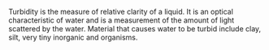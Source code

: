 Turbidity is the measure of relative clarity of a liquid. It is an optical characteristic of water and is a measurement of the amount of light scattered by the water. Material that causes water to be turbid include clay, silt, very tiny inorganic and organisms.